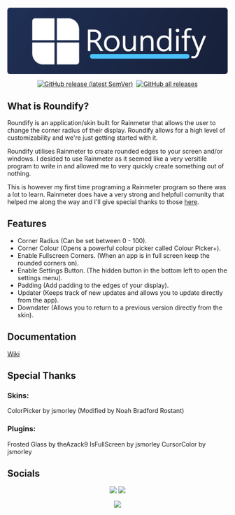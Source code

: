 <img align="center" src="https://github.com/NoahBRostant/Roundify/blob/main/images/RoundifyBannerSmallRound.png?raw=true"></img>
<p align="center">
    <a href="https://github.com/noahbrostant/Roundify/releases/latest"><img style="margin-left: 2px; margin-right: 2px;" alt="GitHub release (latest SemVer)" src="https://img.shields.io/github/v/release/noahbrostant/Roundify?sort=semver"></a>
    <a href="https://github.com/noahbrostant/Roundify/releases/latest"><img style="margin-left: 2px; margin-right: 2px;" alt="GitHub all releases" src="https://img.shields.io/github/downloads/noahbrostant/Roundify/total"></a>
</p>

## What is Roundify?

Roundify is an application/skin built for Rainmeter that allows the user to change the corner radius of their display. Roundify allows for a high level of customizability and we're just getting started with it.

Roundify utilises Rainmeter to create rounded edges to your screen and/or windows. I desided to use Rainmeter as it seemed like a very versitile program to write in and allowed me to very quickly create something out of nothing.

This is however my first time programing a Rainmeter program so there was a lot to learn. Rainmeter does have a very strong and helpfull comunity that helped me along the way and I'll give special thanks to those [here](#special-thanks).

## Features

- Corner Radius (Can be set between 0 - 100).
- Corner Colour (Opens a powerful colour picker called Colour Picker+).
- Enable Fullscreen Corners. (When an app is in full screen keep the rounded corners on).
- Enable Settings Button. (The hidden button in the bottom left to open the settings menu).
- Padding (Add padding to the edges of your display).
- Updater (Keeps track of new updates and allows you to update directly from the app).
- Downdater (Allows you to return to a previous version directly from the skin).

## Documentation

[Wiki](https://github.com/NoahBRostant/Roundify/wiki)

## Special Thanks

### Skins:

ColorPicker by jsmorley (Modified by Noah Bradford Rostant)

### Plugins:

Frosted Glass by theAzack9
IsFullScreen by jsmorley
CursorColor by jsmorley

## Socials

<p align="center">
    <a href="https://ko-fi.com/P5P5696XP"><img src="https://img.icons8.com/fluency/48/000000/instagram-new.png"></img></a>
    <a href="https://ko-fi.com/P5P5696XP"><img src="https://img.icons8.com/color/48/000000/devianart.png"></img></a>
</p>
<p align="center">
    <a href="https://ko-fi.com/P5P5696XP"><img src="https://ko-fi.com/img/githubbutton_sm.svg"></img></a>
</p>